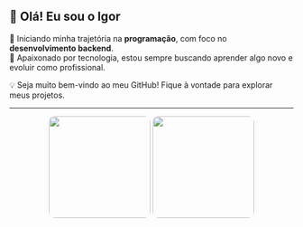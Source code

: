 ## 👋 Olá! Eu sou o Igor  

🎯 Iniciando minha trajetória na **programação**, com foco no **desenvolvimento backend**.  
🚀 Apaixonado por tecnologia, estou sempre buscando aprender algo novo e evoluir como profissional.  

💡 Seja muito bem-vindo ao meu GitHub! Fique à vontade para explorar meus projetos.  

---

<div align="center">

  <img height="180em" style="border-radius: 10px;" src="https://github-readme-stats.vercel.app/api?username=IgorHAN&show_icons=true&theme=dark&border_radius=10" />

  <img height="180em" style="border-radius: 10px;" src="https://github-readme-stats.vercel.app/api/top-langs/?username=IgorHAN&layout=compact&theme=dark&border_radius=10" />

</div>
